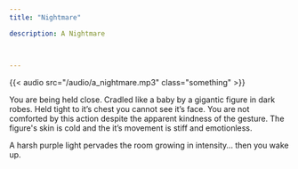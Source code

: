 ```yaml
---
title: "Nightmare"

description: A Nightmare



---
```


{{< audio src="/audio/a_nightmare.mp3" class="something" >}}

  You are being held close. Cradled like a baby by a gigantic figure in dark robes. Held tight to it’s chest you cannot see it’s face. You are not comforted by this action despite the apparent kindness of the gesture. The figure's skin is cold and the it’s movement is stiff and emotionless. 

  A harsh purple light pervades the room growing in intensity… then you wake up. 

